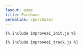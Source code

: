 ```yaml
---
layout: page
title: Purchase
permalink: /purchase/
---
```

```
{% include improveai_init.js %}
```

```
{% include improveai_track.js %}
```
